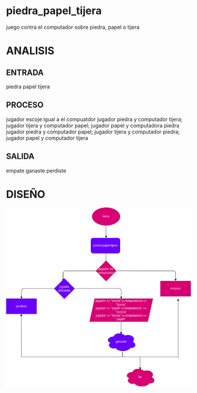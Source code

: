 # piedra_papel_tijera
juego contra el computador sobre piedra, papel o tijera

# ANALISIS
## ENTRADA
piedra papel tijera

## PROCESO
jugador escoje igual a el compuatdor jugador piedra y computador tijera; jugador tijera y computador papel; jugador papel y computadora piedra jugador piedra y computador papel; jugador tijera y computador piedra; jugador papel y computador tijera

## SALIDA
empate ganaste perdiste
# DISEÑO
![diagrama de flujo](diagrama.png "diagrama de flujo")
